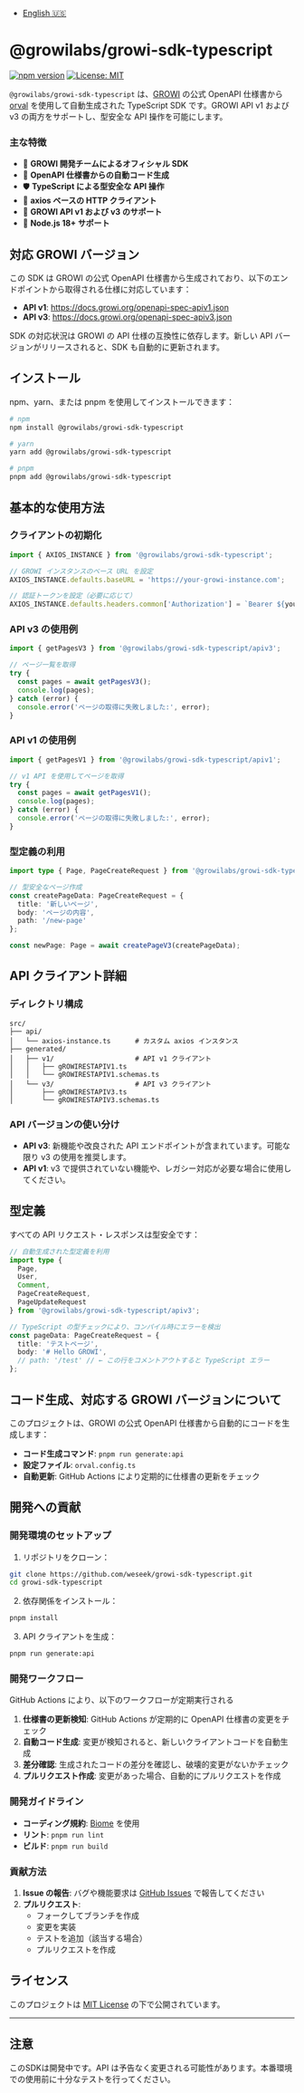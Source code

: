 - [English 🇺🇸](./README.md)

# @growilabs/growi-sdk-typescript

[![npm version](https://badge.fury.io/js/%40growilabs%2Fgrowi-sdk-typescript.svg)](https://badge.fury.io/js/%40growilabs%2Fgrowi-sdk-typescript)
[![License: MIT](https://img.shields.io/badge/License-MIT-yellow.svg)](https://opensource.org/licenses/MIT)

`@growilabs/growi-sdk-typescript` は、[GROWI](https://growi.org/) の公式 OpenAPI 仕様書から [orval](https://orval.dev/) を使用して自動生成された TypeScript SDK です。GROWI API v1 および v3 の両方をサポートし、型安全な API 操作を可能にします。

### 主な特徴

- 🏢 **GROWI 開発チームによるオフィシャル SDK**
- 🔄 **OpenAPI 仕様書からの自動コード生成**
- 🛡️ **TypeScript による型安全な API 操作**
- 🚀 **axios ベースの HTTP クライアント**
- 🔗 **GROWI API v1 および v3 のサポート**
- 🎯 **Node.js 18+ サポート**

## 対応 GROWI バージョン

この SDK は GROWI の公式 OpenAPI 仕様書から生成されており、以下のエンドポイントから取得される仕様に対応しています：

- **API v1**: https://docs.growi.org/openapi-spec-apiv1.json
- **API v3**: https://docs.growi.org/openapi-spec-apiv3.json

SDK の対応状況は GROWI の API 仕様の互換性に依存します。新しい API バージョンがリリースされると、SDK も自動的に更新されます。

## インストール

npm、yarn、または pnpm を使用してインストールできます：

```bash
# npm
npm install @growilabs/growi-sdk-typescript

# yarn
yarn add @growilabs/growi-sdk-typescript

# pnpm
pnpm add @growilabs/growi-sdk-typescript
```

## 基本的な使用方法

### クライアントの初期化

```typescript
import { AXIOS_INSTANCE } from '@growilabs/growi-sdk-typescript';

// GROWI インスタンスのベース URL を設定
AXIOS_INSTANCE.defaults.baseURL = 'https://your-growi-instance.com';

// 認証トークンを設定（必要に応じて）
AXIOS_INSTANCE.defaults.headers.common['Authorization'] = `Bearer ${your-api-token}`;
```

### API v3 の使用例

```typescript
import { getPagesV3 } from '@growilabs/growi-sdk-typescript/apiv3';

// ページ一覧を取得
try {
  const pages = await getPagesV3();
  console.log(pages);
} catch (error) {
  console.error('ページの取得に失敗しました:', error);
}
```

### API v1 の使用例

```typescript
import { getPagesV1 } from '@growilabs/growi-sdk-typescript/apiv1';

// v1 API を使用してページを取得
try {
  const pages = await getPagesV1();
  console.log(pages);
} catch (error) {
  console.error('ページの取得に失敗しました:', error);
}
```

### 型定義の利用

```typescript
import type { Page, PageCreateRequest } from '@growilabs/growi-sdk-typescript/apiv3';

// 型安全なページ作成
const createPageData: PageCreateRequest = {
  title: '新しいページ',
  body: 'ページの内容',
  path: '/new-page'
};

const newPage: Page = await createPageV3(createPageData);
```

## API クライアント詳細

### ディレクトリ構成

```
src/
├── api/
│   └── axios-instance.ts      # カスタム axios インスタンス
├── generated/
│   ├── v1/                    # API v1 クライアント
│   │   ├── gROWIRESTAPIV1.ts
│   │   └── gROWIRESTAPIV1.schemas.ts
│   └── v3/                    # API v3 クライアント
│       ├── gROWIRESTAPIV3.ts
│       └── gROWIRESTAPIV3.schemas.ts
```

### API バージョンの使い分け

- **API v3**: 新機能や改良された API エンドポイントが含まれています。可能な限り v3 の使用を推奨します。
- **API v1**: v3 で提供されていない機能や、レガシー対応が必要な場合に使用してください。

## 型定義

すべての API リクエスト・レスポンスは型安全です：

```typescript
// 自動生成された型定義を利用
import type { 
  Page, 
  User, 
  Comment,
  PageCreateRequest,
  PageUpdateRequest 
} from '@growilabs/growi-sdk-typescript/apiv3';

// TypeScript の型チェックにより、コンパイル時にエラーを検出
const pageData: PageCreateRequest = {
  title: 'テストページ',
  body: '# Hello GROWI',
  // path: '/test' // ← この行をコメントアウトすると TypeScript エラー
};
```

## コード生成、対応する GROWI バージョンについて

このプロジェクトは、GROWI の公式 OpenAPI 仕様書から自動的にコードを生成します：

- **コード生成コマンド**: `pnpm run generate:api`
- **設定ファイル**: `orval.config.ts`
- **自動更新**: GitHub Actions により定期的に仕様書の更新をチェック



## 開発への貢献

### 開発環境のセットアップ

1. リポジトリをクローン：
```bash
git clone https://github.com/weseek/growi-sdk-typescript.git
cd growi-sdk-typescript
```

2. 依存関係をインストール：
```bash
pnpm install
```

3. API クライアントを生成：
```bash
pnpm run generate:api
```

### 開発ワークフロー

GitHub Actions により、以下のワークフローが定期実行される

1. **仕様書の更新検知**: GitHub Actions が定期的に OpenAPI 仕様書の変更をチェック
2. **自動コード生成**: 変更が検知されると、新しいクライアントコードを自動生成
3. **差分確認**: 生成されたコードの差分を確認し、破壊的変更がないかチェック
4. **プルリクエスト作成**: 変更があった場合、自動的にプルリクエストを作成

### 開発ガイドライン

- **コーディング規約**: [Biome](https://biomejs.dev/) を使用
- **リント**: `pnpm run lint`
- **ビルド**: `pnpm run build`

### 貢献方法

1. **Issue の報告**: バグや機能要求は [GitHub Issues](https://github.com/weseek/growi-sdk-typescript/issues) で報告してください
2. **プルリクエスト**: 
   - フォークしてブランチを作成
   - 変更を実装
   - テストを追加（該当する場合）
   - プルリクエストを作成

## ライセンス

このプロジェクトは [MIT License](./LICENSE) の下で公開されています。

---

## **注意**

このSDKは開発中です。API は予告なく変更される可能性があります。本番環境での使用前に十分なテストを行ってください。